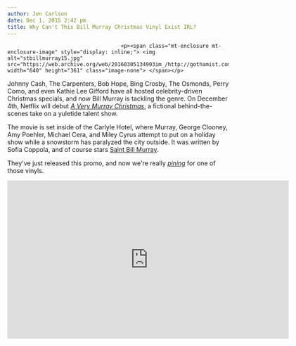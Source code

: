 ```yaml
---
author: Jen Carlson
date: Dec 1, 2015 2:42 pm
title: Why Can't This Bill Murray Christmas Vinyl Exist IRL?
---
```


	
										<p><span class="mt-enclosure mt-enclosure-image" style="display: inline;"> <img alt="stbillmurray15.jpg" src="https://web.archive.org/web/20160305134903im_/http://gothamist.com/attachments/arts_jen/stbillmurray15.jpg" width="640" height="361" class="image-none"> </span></p>

<p>Johnny Cash, The Carpenters, Bob Hope, Bing Crosby, The Osmonds, Perry Como, and even Kathie Lee Gifford have all hosted celebrity-driven Christmas specials, and now Bill Murray is tackling the genre. On December 4th, Netflix will debut <a href="https://web.archive.org/web/20160305134903/http://gothamist.com/2015/11/17/bill_murray_trailer.php"><em>A Very Murray Christmas</em></a>, a fictional behind-the-scenes take on a yuletide talent show.</p>

<p>The movie is set inside of the Carlyle Hotel, where Murray, George Clooney, Amy Poehler, Michael Cera, and Miley Cyrus attempt to put on a holiday show while a snowstorm has paralyzed the city outside. It was written by Sofia Coppola, and of course stars <a href="https://web.archive.org/web/20160305134903/http://www.nytimes.com/2015/12/04/fashion/mens-style/the-peculiar-ascent-of-bill-murray-to-secular-saint.html?smid=tw-nytimes&amp;smtyp=cur&amp;_r=0">Saint Bill Murray</a>. </p>

<p>They&apos;ve just released this promo, and now we&apos;re really <a href="https://web.archive.org/web/20160305134903/http://gothamist.com/tags/deadtree"><em>pining</em></a> for one of those vinyls.</p>

<p><iframe width="640" height="360" src="https://web.archive.org/web/20160305134903if_/https://www.youtube.com/embed/4q36IQDYDkc?controls=0" frameborder="0" allowfullscreen></iframe></p>					
										
									
				